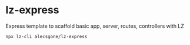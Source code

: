 # lz-express
Express template to scaffold basic app, server, routes, controllers with LZ

```sh
npx lz-cli alecsgone/lz-express
```